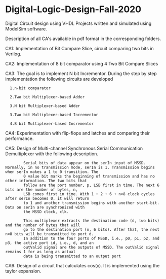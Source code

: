 # Digital-Logic-Design-Fall-2020

Digital Circuit design using VHDL
Projects written and simulated using ModelSim software.

Description of all CA's available in pdf format in the corresponding folders.

CA1: Implementation of Bit Compare Slice, circuit comparing two bits in Verilog. 

CA2: Implementation of 8 bit comparator using 4 Two Bit Compare Slices

CA3: The goal is to implement N bit Incrementor. During the step by step implementation the following circuits are developed

      1.n-bit comparator
      
      2.Two bit Multiplexer-based Adder
      
      3.N bit Multiplexer-based Adder
      
      3.Two bit Multiplexer-based Incrementor
      
      4.B bit Multiplexer-based Incrementor
CA4: Experimentation with flip-flops and latches and comparing their performance.

CA5: Design of Multi-channel Synchronous Serial Communication Demultiplexer with the following description.

            Serial bits of data appear on the serIn input of MSSD. Normally, in no transmission mode, serIn is 1. Transmission begins when serIn makes a 1 to 0 transition. The 
            0 value bit marks the beginning of transmission and has no other information. The two bits that 
            follow are the port number, p, LSB first in time. The next 6 bits are the number of bytes, n, 
            LSB comes first in time. With 1 + 2 + 6 + n×8 clock cycles after serIn becomes 0, it will return 
            to 1 and another transmission begins with another start-bit. Data on serIn are synchronized with 
            the MSSD clock, clk.
            
            This multiplexer extracts the destination code (d, two bits) and the number of bytes that will 
            go to the destination port (n, 6 bits). After that, the next n×8 bits will be transmitted to port d.
            In addition to the four ports of MSSD, i.e., p0, p1, p2, and p3, the active port id, i.e., d, and an
            outValid signal are the outputs of MSSD. The outValid signal remains 1 for as long as actual 
            data is being transmitted to an output port

CA6: Design of a circuit that calculates cos(x). It is implemented using the taylor expansion.
